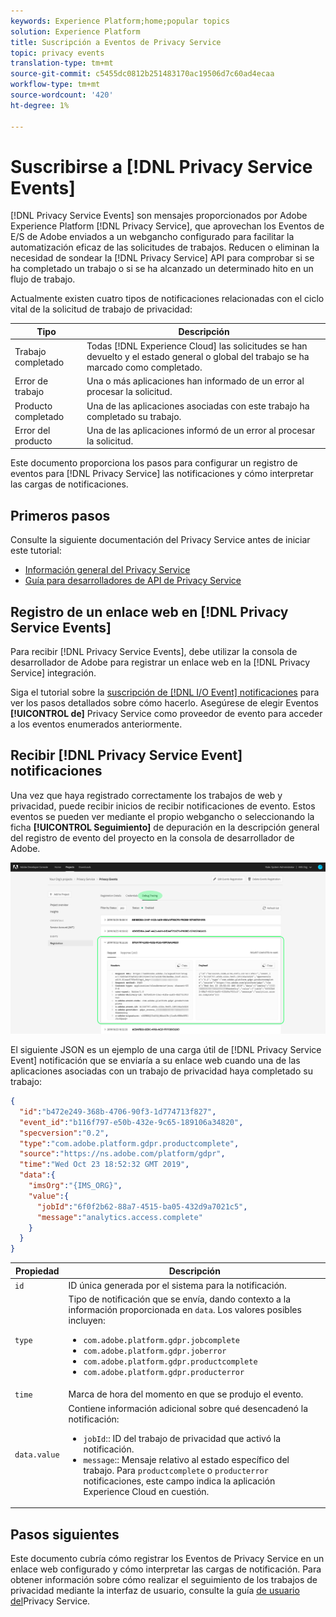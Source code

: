 ```yaml
---
keywords: Experience Platform;home;popular topics
solution: Experience Platform
title: Suscripción a Eventos de Privacy Service
topic: privacy events
translation-type: tm+mt
source-git-commit: c5455dc0812b251483170ac19506d7c60ad4ecaa
workflow-type: tm+mt
source-wordcount: '420'
ht-degree: 1%

---
```



# Suscribirse a [!DNL Privacy Service Events]

[!DNL Privacy Service Events] son mensajes proporcionados por Adobe Experience Platform [!DNL Privacy Service], que aprovechan los Eventos de E/S de Adobe enviados a un webgancho configurado para facilitar la automatización eficaz de las solicitudes de trabajos. Reducen o eliminan la necesidad de sondear la [!DNL Privacy Service] API para comprobar si se ha completado un trabajo o si se ha alcanzado un determinado hito en un flujo de trabajo.

Actualmente existen cuatro tipos de notificaciones relacionadas con el ciclo vital de la solicitud de trabajo de privacidad:

| Tipo | Descripción |
| --- | --- |
| Trabajo completado | Todas [!DNL Experience Cloud] las solicitudes se han devuelto y el estado general o global del trabajo se ha marcado como completado. |
| Error de trabajo | Una o más aplicaciones han informado de un error al procesar la solicitud. |
| Producto completado | Una de las aplicaciones asociadas con este trabajo ha completado su trabajo. |
| Error del producto | Una de las aplicaciones informó de un error al procesar la solicitud. |

Este documento proporciona los pasos para configurar un registro de eventos para [!DNL Privacy Service] las notificaciones y cómo interpretar las cargas de notificaciones.

## Primeros pasos

Consulte la siguiente documentación del Privacy Service antes de iniciar este tutorial:

* [Información general del Privacy Service](./home.md)
* [Guía para desarrolladores de API de Privacy Service](./api/getting-started.md)

## Registro de un enlace web en [!DNL Privacy Service Events]

Para recibir [!DNL Privacy Service Events], debe utilizar la consola de desarrollador de Adobe para registrar un enlace web en la [!DNL Privacy Service] integración.

Siga el tutorial sobre la [suscripción de [!DNL I/O Event] notificaciones](../observability/notifications/subscribe.md) para ver los pasos detallados sobre cómo hacerlo. Asegúrese de elegir Eventos **[!UICONTROL de]** Privacy Service como proveedor de evento para acceder a los eventos enumerados anteriormente.

## Recibir [!DNL Privacy Service Event] notificaciones

Una vez que haya registrado correctamente los trabajos de web y privacidad, puede recibir inicios de recibir notificaciones de evento. Estos eventos se pueden ver mediante el propio webgancho o seleccionando la ficha **[!UICONTROL Seguimiento]** de depuración en la descripción general del registro de evento del proyecto en la consola de desarrollador de Adobe.

![](images/privacy-events/debug-tracing.png)

El siguiente JSON es un ejemplo de una carga útil de [!DNL Privacy Service Event] notificación que se enviaría a su enlace web cuando una de las aplicaciones asociadas con un trabajo de privacidad haya completado su trabajo:

```json
{
  "id":"b472e249-368b-4706-90f3-1d774713f827",
  "event_id":"b116f797-e50b-432e-9c65-189106a34820",
  "specversion":"0.2",
  "type":"com.adobe.platform.gdpr.productcomplete",
  "source":"https://ns.adobe.com/platform/gdpr",
  "time":"Wed Oct 23 18:52:32 GMT 2019",
  "data":{
    "imsOrg":"{IMS_ORG}",
    "value":{
      "jobId":"6f0f2b62-88a7-4515-ba05-432d9a7021c5",
      "message":"analytics.access.complete"
    }
  }
}
```

| Propiedad | Descripción |
| --- | --- |
| `id` | ID única generada por el sistema para la notificación. |
| `type` | Tipo de notificación que se envía, dando contexto a la información proporcionada en `data`. Los valores posibles incluyen: <ul><li>`com.adobe.platform.gdpr.jobcomplete`</li><li>`com.adobe.platform.gdpr.joberror`</li><li>`com.adobe.platform.gdpr.productcomplete`</li><li>`com.adobe.platform.gdpr.producterror`</li></ul> |
| `time` | Marca de hora del momento en que se produjo el evento. |
| `data.value` | Contiene información adicional sobre qué desencadenó la notificación: <ul><li>`jobId`:: ID del trabajo de privacidad que activó la notificación.</li><li>`message`:: Mensaje relativo al estado específico del trabajo. Para `productcomplete` o `producterror` notificaciones, este campo indica la aplicación Experience Cloud en cuestión.</li></ul> |

## Pasos siguientes

Este documento cubría cómo registrar los Eventos de Privacy Service en un enlace web configurado y cómo interpretar las cargas de notificación. Para obtener información sobre cómo realizar el seguimiento de los trabajos de privacidad mediante la interfaz de usuario, consulte la guía [de usuario del](./ui/user-guide.md)Privacy Service.